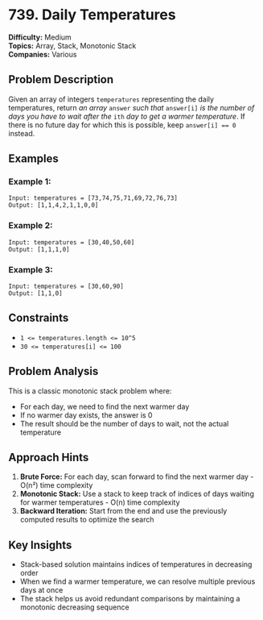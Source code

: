 # 739. Daily Temperatures

**Difficulty:** Medium  
**Topics:** Array, Stack, Monotonic Stack  
**Companies:** Various

## Problem Description

Given an array of integers `temperatures` representing the daily temperatures, return *an array* `answer` *such that* `answer[i]` *is the number of days you have to wait after the* `ith` *day to get a warmer temperature*. If there is no future day for which this is possible, keep `answer[i] == 0` instead.

## Examples

### Example 1:
```
Input: temperatures = [73,74,75,71,69,72,76,73]
Output: [1,1,4,2,1,1,0,0]
```

### Example 2:
```
Input: temperatures = [30,40,50,60]
Output: [1,1,1,0]
```

### Example 3:
```
Input: temperatures = [30,60,90]
Output: [1,1,0]
```

## Constraints

- `1 <= temperatures.length <= 10^5`
- `30 <= temperatures[i] <= 100`

## Problem Analysis

This is a classic monotonic stack problem where:
- For each day, we need to find the next warmer day
- If no warmer day exists, the answer is 0
- The result should be the number of days to wait, not the actual temperature

## Approach Hints

1. **Brute Force:** For each day, scan forward to find the next warmer day - O(n²) time complexity
2. **Monotonic Stack:** Use a stack to keep track of indices of days waiting for warmer temperatures - O(n) time complexity
3. **Backward Iteration:** Start from the end and use the previously computed results to optimize the search

## Key Insights

- Stack-based solution maintains indices of temperatures in decreasing order
- When we find a warmer temperature, we can resolve multiple previous days at once
- The stack helps us avoid redundant comparisons by maintaining a monotonic decreasing sequence